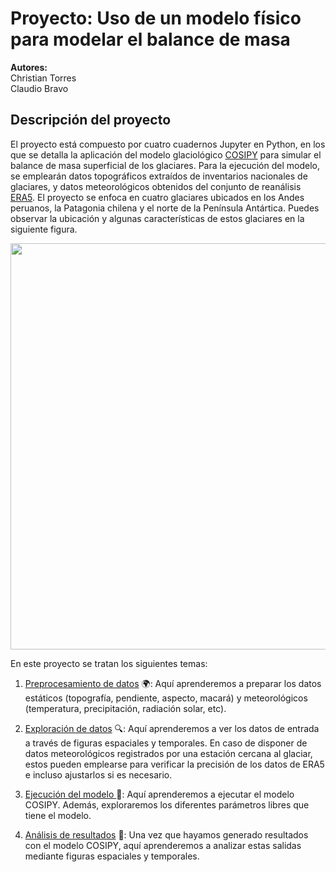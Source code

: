 # Proyecto: Uso de un modelo físico para modelar el balance de masa

**Autores:** <br />
Christian Torres <br />
Claudio Bravo

## Descripción del proyecto

El proyecto está compuesto por cuatro cuadernos Jupyter en Python, en los que se detalla la aplicación del modelo glaciológico [COSIPY](https://cryo-tools.org/tools/cosipy/) para simular el balance de masa superficial de los glaciares. Para la ejecución del modelo, se emplearán datos topográficos extraídos de inventarios nacionales de glaciares, y datos meteorológicos obtenidos del conjunto de  reanálisis [ERA5](https://cds-beta.climate.copernicus.eu/). El proyecto se enfoca en cuatro glaciares ubicados en los Andes peruanos, la Patagonia chilena y el norte de la Península Antártica. Puedes observar la ubicación y algunas características de estos glaciares en la siguiente figura.

<img src="img/mapa_taller.png" width="650"> <br>

En este proyecto se tratan los siguientes temas:

1. [Preprocesamiento de datos]() :earth_africa:: Aquí aprenderemos a preparar los datos estáticos (topografía, pendiente, aspecto, macará) y meteorológicos (temperatura, precipitación, radiación solar, etc).

2. [Exploración de datos]() :mag:: Aquí aprenderemos a ver los datos de entrada a través de figuras espaciales y temporales. En caso de disponer de datos meteorológicos registrados por una estación cercana al glaciar, estos pueden emplearse para verificar la precisión de los datos de ERA5 e incluso ajustarlos si es necesario.

3. [Ejecución del modelo ]() :rocket:: Aquí aprenderemos a ejecutar el modelo COSIPY. Además, exploraremos los diferentes parámetros libres que tiene el modelo.

4. [Análisis de resultados]() :dart:: Una vez que hayamos generado resultados con el modelo COSIPY, aquí aprenderemos a analizar estas salidas mediante figuras espaciales y temporales.



